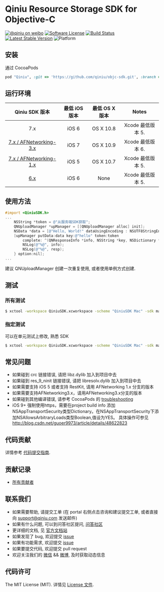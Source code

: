 # Qiniu Resource Storage SDK for Objective-C

[![@qiniu on weibo](http://img.shields.io/badge/weibo-%40qiniutek-blue.svg)](http://weibo.com/qiniutek)
[![Software License](https://img.shields.io/badge/license-MIT-brightgreen.svg)](LICENSE.md)
[![Build Status](https://travis-ci.org/qiniu/objc-sdk.svg?branch=master)](https://travis-ci.org/qiniu/objc-sdk)
[![Latest Stable Version](http://img.shields.io/cocoapods/v/Qiniu.svg)](https://github.com/qiniu/objc-sdk/releases)
![Platform](http://img.shields.io/cocoapods/p/Qiniu.svg)

## 安装

通过 CocoaPods

```ruby
pod "Qiniu", :git => 'https://github.com/qiniu/objc-sdk.git', :branch => 'AFNetworking-3.x'
```

## 运行环境

| Qiniu SDK 版本 | 最低 iOS版本   | 最低 OS X 版本  |                                   Notes                                   |
|:--------------------:|:---------------------------:|:----------------------------:|:-------------------------------------------------------------------------:|
|          7.x         |            iOS 6            |           OS X 10.8          | Xcode 最低版本 5.  |
|          [7.x / AFNetworking-3.x](https://github.com/qiniu/objc-sdk/tree/AFNetworking-3.x)         |            iOS 7            |           OS X 10.9          | Xcode 最低版本 6.  |
|          [7.x / AFNetworking-1.x](https://github.com/qiniu/objc-sdk/tree/AFNetworking-1.x)         |            iOS 5            |         OS X 10.7        |Xcode 最低版本 5. |
|          [6.x](https://github.com/qiniu/ios-sdk)         |            iOS 6            |         None        |Xcode 最低版本 5. |

## 使用方法

```Objective-C
#import <QiniuSDK.h>
...
    NSString *token = @"从服务端SDK获取";
    QNUploadManager *upManager = [[QNUploadManager alloc] init];
    NSData *data = [@"Hello, World!" dataUsingEncoding : NSUTF8StringEncoding];
    [upManager putData:data key:@"hello" token:token
        complete: ^(QNResponseInfo *info, NSString *key, NSDictionary *resp) {
        NSLog(@"%@", info);
        NSLog(@"%@", resp);
    } option:nil];
...
```

建议 QNUploadManager 创建一次重复使用, 或者使用单例方式创建.

## 测试

### 所有测试

``` bash
$ xctool -workspace QiniuSDK.xcworkspace -scheme "QiniuSDK Mac" -sdk macosx -configuration Release test -test-sdk macosx
```
### 指定测试

可以在单元测试上修改, 熟悉 SDK

``` bash
$ xctool -workspace QiniuSDK.xcworkspace -scheme "QiniuSDK Mac" -sdk macosx -configuration Debug test -test-sdk macosx -only "QiniuSDK MacTests:QNResumeUploadTest/test500k"
```

## 常见问题

- 如果碰到 crc 链接错误, 请把 libz.dylib 加入到项目中去
- 如果碰到 res_9_ninit 链接错误, 请把 libresolv.dylib 加入到项目中去
- 如果需要支持 iOS 5 或者支持 RestKit, 请用 AFNetworking 1.x 分支的版本
- 如果需要支持AFNetworking3.x，请用AFNetworking3.x分支的版本
- 如果碰到其他编译错误, 请参考 CocoaPods 的 [troubleshooting](http://guides.cocoapods.org/using/troubleshooting.html)
- iOS 9+ 强制使用https，需要在project build info 添加NSAppTransportSecurity类型Dictionary。在NSAppTransportSecurity下添加NSAllowsArbitraryLoads类型Boolean,值设为YES。 具体操作可参见 http://blog.csdn.net/guoer9973/article/details/48622823

## 代码贡献

详情参考 [代码提交指南](https://github.com/qiniu/objc-sdk/blob/master/Contributing.md).

## 贡献记录

- [所有贡献者](https://github.com/qiniu/objc-sdk/contributors)

## 联系我们

- 如果需要帮助, 请提交工单 (在 portal 右侧点击咨询和建议提交工单, 或者直接向 support@qiniu.com 发送邮件)
- 如果有什么问题, 可以到问答社区提问, [问答社区](http://qiniu.segmentfault.com/)
- 更详细的文档, 见 [官方文档站](http://developer.qiniu.com/)
- 如果发现了 bug, 欢迎提交 [issue](https://github.com/qiniu/objc-sdk/issues)
- 如果有功能需求, 欢迎提交 [issue](https://github.com/qiniu/objc-sdk/issues)
- 如果要提交代码, 欢迎提交 pull request
- 欢迎关注我们的 [微信](http://www.qiniu.com/#weixin) && [微博](http://weibo.com/qiniutek), 及时获取动态信息

## 代码许可

The MIT License (MIT). 详情见 [License 文件](https://github.com/qiniu/objc-sdk/blob/master/LICENSE).
